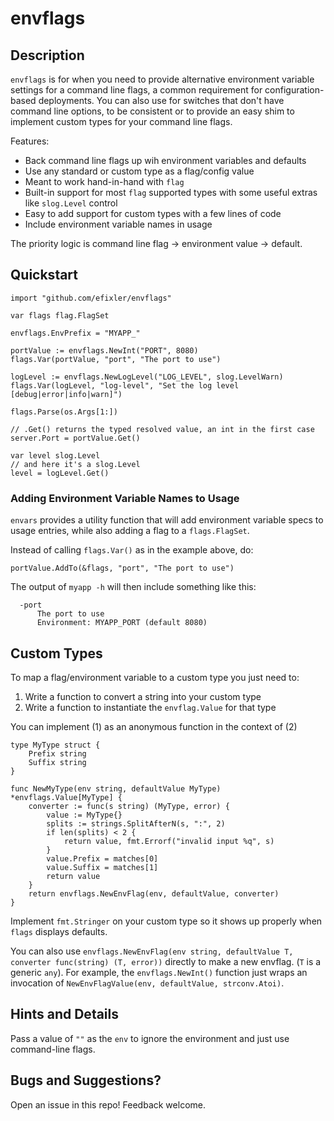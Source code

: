 # envflags

## Description
`envflags` is for when you need to provide alternative environment variable settings for a command
line flags, a common requirement for configuration-based deployments. You can also use for switches that don't have command line options, to be consistent or to provide an easy shim to implement 
custom types for your command line flags.

Features: 

- Back command line flags up wih environment variables and defaults
- Use any standard or custom type as a flag/config value
- Meant to work hand-in-hand with `flag`
- Built-in support for most `flag` supported types with some useful extras like `slog.Level` control
- Easy to add support for custom types with a few lines of code
- Include environment variable names in usage

The priority logic is command line flag -> environment value -> default. 

## Quickstart

```
import "github.com/efixler/envflags"

var flags flag.FlagSet 

envflags.EnvPrefix = "MYAPP_"

portValue := envflags.NewInt("PORT", 8080)
flags.Var(portValue, "port", "The port to use")

logLevel := envflags.NewLogLevel("LOG_LEVEL", slog.LevelWarn)
flags.Var(logLevel, "log-level", "Set the log level [debug|error|info|warn]")

flags.Parse(os.Args[1:])

// .Get() returns the typed resolved value, an int in the first case
server.Port = portValue.Get()

var level slog.Level
// and here it's a slog.Level
level = logLevel.Get()
```

### Adding Environment Variable Names to Usage
`envars` provides a utility function that will add environment variable specs to usage
entries, while also adding a flag to a `flags.FlagSet`. 

Instead of calling `flags.Var()` as in the example above, do:
```
portValue.AddTo(&flags, "port", "The port to use")
```

The output of `myapp -h` will then include something like this:

```
  -port
      The port to use
      Environment: MYAPP_PORT (default 8080)
```

## Custom Types

To map a flag/environment variable to a custom type you just need to:

1. Write a function to convert a string into your custom type
2. Write a function to instantiate the `envflag.Value` for that type  

You can implement (1) as an anonymous function in the context of (2)

```
type MyType struct {
    Prefix string
    Suffix string
}

func NewMyType(env string, defaultValue MyType) *envflags.Value[MyType] {
    converter := func(s string) (MyType, error) {
        value := MyType{}
        splits := strings.SplitAfterN(s, ":", 2)
        if len(splits) < 2 {
            return value, fmt.Errorf("invalid input %q", s)
        }
        value.Prefix = matches[0]
        value.Suffix = matches[1]
        return value
    }
    return envflags.NewEnvFlag(env, defaultValue, converter)
}
```

Implement `fmt.Stringer` on your custom type so it shows up properly when `flags`
displays defaults.

You can also use 
`envflags.NewEnvFlag(env string, defaultValue T, converter func(string) (T, error))` 
directly to make a new envflag. (`T` is a generic `any`). For example, the `envflags.NewInt()` function just wraps an invocation of `NewEnvFlagValue(env, defaultValue, strconv.Atoi)`.

## Hints and Details

Pass a value of `""` as the `env` to ignore the environment and just use command-line flags.

## Bugs and Suggestions?

Open an issue in this repo! Feedback welcome.
